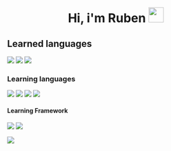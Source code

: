 <h1 align="center">Hi, i'm Ruben <img src="https://media.giphy.com/media/hvRJCLFcasrR4ia7z/giphy.gif" width="35"></h1>

<h2> Learned languages </h2>
<span>
<img src="https://img.shields.io/badge/html5-%23ED8B00.svg?style=for-the-badge&logo=html5&logoColor=white">
<img src="https://img.shields.io/badge/CSS3-157286?style=for-the-badge&logo=css3&logoColor=white">
<img src="https://img.shields.io/badge/python-3670A0?style=for-the-badge&logo=python&logoColor=ffdd54">


<h3>Learning languages</h3>
<span>
<img src="https://img.shields.io/badge/javascript-%23323330.svg?style=for-the-badge&logo=javascript&logoColor=%23F7DF1E">
<img src="https://img.shields.io/badge/java-%23ED8B00.svg?style=for-the-badge&logo=openjdk&logoColor=white">
<img src="https://img.shields.io/badge/c-%2300599C.svg?style=for-the-badge&logo=c&logoColor=white">
<img src="https://img.shields.io/badge/php-%23777BB4.svg?style=for-the-badge&logo=php&logoColor=white">
</span>

<h4> Learning Framework </h4>
<span>
  <img src="https://img.shields.io/badge/astro-%232C2052.svg?style=for-the-badge&logo=astro&logoColor=white">
  <img src="https://img.shields.io/badge/bootstrap-%238511FA.svg?style=for-the-badge&logo=bootstrap&logoColor=white">
</span>

[![](https://github.com-readme.statc.vercel.app/api?username=elanza-48&show_icons=true&theme=tokyonight&hide_border=true&locale=en)](https://github.com/gorrion09)
